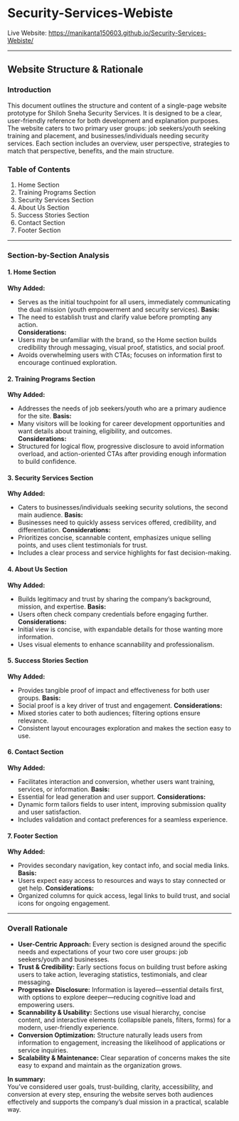 # Security-Services-Webiste

Live Website: https://manikanta150603.github.io/Security-Services-Webiste/

---

## Website Structure & Rationale

### Introduction
This document outlines the structure and content of a single-page website prototype for Shiloh Sneha Security Services. It is designed to be a clear, user-friendly reference for both development and explanation purposes. The website caters to two primary user groups: job seekers/youth seeking training and placement, and businesses/individuals needing security services. Each section includes an overview, user perspective, strategies to match that perspective, benefits, and the main structure.

### Table of Contents
1. Home Section
2. Training Programs Section
3. Security Services Section
4. About Us Section
5. Success Stories Section
6. Contact Section
7. Footer Section

---

### Section-by-Section Analysis

#### 1. Home Section
**Why Added:**  
- Serves as the initial touchpoint for all users, immediately communicating the dual mission (youth empowerment and security services).
**Basis:**  
- The need to establish trust and clarify value before prompting any action.  
**Considerations:**  
- Users may be unfamiliar with the brand, so the Home section builds credibility through messaging, visual proof, statistics, and social proof.  
- Avoids overwhelming users with CTAs; focuses on information first to encourage continued exploration.

#### 2. Training Programs Section
**Why Added:**  
- Addresses the needs of job seekers/youth who are a primary audience for the site.
**Basis:**  
- Many visitors will be looking for career development opportunities and want details about training, eligibility, and outcomes.  
**Considerations:**  
- Structured for logical flow, progressive disclosure to avoid information overload, and action-oriented CTAs after providing enough information to build confidence.

#### 3. Security Services Section
**Why Added:**  
- Caters to businesses/individuals seeking security solutions, the second main audience.
**Basis:**  
- Businesses need to quickly assess services offered, credibility, and differentiation.
**Considerations:**  
- Prioritizes concise, scannable content, emphasizes unique selling points, and uses client testimonials for trust.  
- Includes a clear process and service highlights for fast decision-making.

#### 4. About Us Section
**Why Added:**  
- Builds legitimacy and trust by sharing the company’s background, mission, and expertise.
**Basis:**  
- Users often check company credentials before engaging further.
**Considerations:**  
- Initial view is concise, with expandable details for those wanting more information.  
- Uses visual elements to enhance scannability and professionalism.

#### 5. Success Stories Section
**Why Added:**  
- Provides tangible proof of impact and effectiveness for both user groups.
**Basis:**  
- Social proof is a key driver of trust and engagement.
**Considerations:**  
- Mixed stories cater to both audiences; filtering options ensure relevance.  
- Consistent layout encourages exploration and makes the section easy to use.

#### 6. Contact Section
**Why Added:**  
- Facilitates interaction and conversion, whether users want training, services, or information.
**Basis:**  
- Essential for lead generation and user support.
**Considerations:**  
- Dynamic form tailors fields to user intent, improving submission quality and user satisfaction.  
- Includes validation and contact preferences for a seamless experience.

#### 7. Footer Section
**Why Added:**  
- Provides secondary navigation, key contact info, and social media links.
**Basis:**  
- Users expect easy access to resources and ways to stay connected or get help.
**Considerations:**  
- Organized columns for quick access, legal links to build trust, and social icons for ongoing engagement.

---

### Overall Rationale

- **User-Centric Approach:** Every section is designed around the specific needs and expectations of your two core user groups: job seekers/youth and businesses.
- **Trust & Credibility:** Early sections focus on building trust before asking users to take action, leveraging statistics, testimonials, and clear messaging.
- **Progressive Disclosure:** Information is layered—essential details first, with options to explore deeper—reducing cognitive load and empowering users.
- **Scannability & Usability:** Sections use visual hierarchy, concise content, and interactive elements (collapsible panels, filters, forms) for a modern, user-friendly experience.
- **Conversion Optimization:** Structure naturally leads users from information to engagement, increasing the likelihood of applications or service inquiries.
- **Scalability & Maintenance:** Clear separation of concerns makes the site easy to expand and maintain as the organization grows.

**In summary:**  
You’ve considered user goals, trust-building, clarity, accessibility, and conversion at every step, ensuring the website serves both audiences effectively and supports the company’s dual mission in a practical, scalable way.